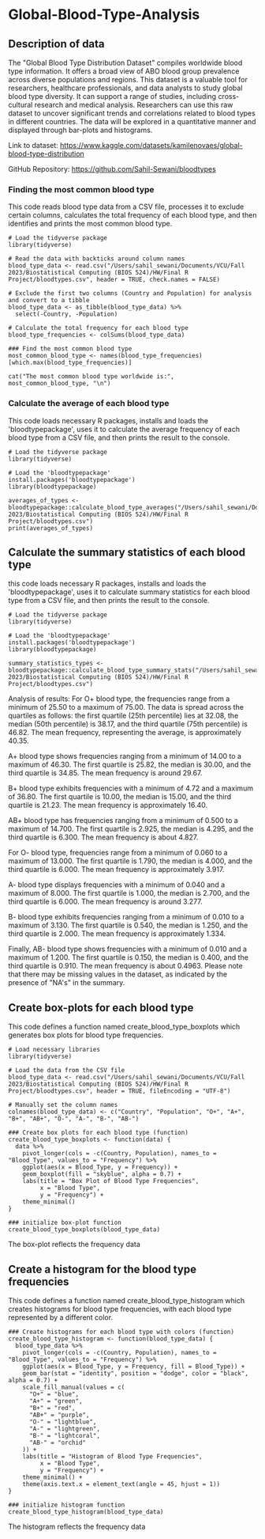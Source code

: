 # Global-Blood-Type-Analysis

## Description of data
The "Global Blood Type Distribution Dataset" compiles worldwide blood type information. It offers a broad view of ABO blood group prevalence across diverse populations and regions. This dataset is a valuable tool for researchers, healthcare professionals, and data analysts to study global blood type diversity. It can support a range of studies, including cross-cultural research and medical analysis. Researchers can use this raw dataset to uncover significant trends and correlations related to blood types in different countries. The data will be explored in a quantitative manner and displayed through bar-plots and histograms. 

Link to dataset: <https://www.kaggle.com/datasets/kamilenovaes/global-blood-type-distribution>

GitHub Repository: <https://github.com/Sahil-Sewani/bloodtypes>

### Finding the most common blood type 

This code reads blood type data from a CSV file, processes it to exclude certain columns, calculates the total frequency of each blood type, and then identifies and prints the most common blood type.

```{r}
# Load the tidyverse package
library(tidyverse)

# Read the data with backticks around column names
blood_type_data <- read.csv("/Users/sahil_sewani/Documents/VCU/Fall 2023/Biostatistical Computing (BIOS 524)/HW/Final R Project/bloodtypes.csv", header = TRUE, check.names = FALSE)

# Exclude the first two columns (Country and Population) for analysis and convert to a tibble
blood_type_data <- as_tibble(blood_type_data) %>%
  select(-Country, -Population)

# Calculate the total frequency for each blood type
blood_type_frequencies <- colSums(blood_type_data)

### Find the most common blood type
most_common_blood_type <- names(blood_type_frequencies)[which.max(blood_type_frequencies)]

cat("The most common blood type worldwide is:", most_common_blood_type, "\n")
```

### Calculate the average of each blood type

This code loads necessary R packages, installs and loads the 'bloodtypepackage', uses it to calculate the average frequency of each blood type from a CSV file, and then prints the result to the console.

```{r}
# Load the tidyverse package
library(tidyverse)

# Load the 'bloodtypepackage'
install.packages('bloodtypepackage')
library(bloodtypepackage)

averages_of_types <- bloodtypepackage::calculate_blood_type_averages("/Users/sahil_sewani/Documents/VCU/Fall 2023/Biostatistical Computing (BIOS 524)/HW/Final R Project/bloodtypes.csv")
print(averages_of_types)
```

## Calculate the summary statistics of each blood type

this code loads necessary R packages, installs and loads the 'bloodtypepackage', uses it to calculate summary statistics for each blood type from a CSV file, and then prints the result to the console.

```{r}
# Load the tidyverse package
library(tidyverse)

# Load the 'bloodtypepackage'
install.packages('bloodtypepackage')
library(bloodtypepackage)

summary_statistics_types <- bloodtypepackage::calculate_blood_type_summary_stats("/Users/sahil_sewani/Documents/VCU/Fall 2023/Biostatistical Computing (BIOS 524)/HW/Final R Project/bloodtypes.csv")
```

Analysis of results:
For O+ blood type, the frequencies range from a minimum of 25.50 to a maximum of 75.00. The data is spread across the quartiles as follows: the first quartile (25th percentile) lies at 32.08, the median (50th percentile) is 38.17, and the third quartile (75th percentile) is 46.82. The mean frequency, representing the average, is approximately 40.35.

A+ blood type shows frequencies ranging from a minimum of 14.00 to a maximum of 46.30. The first quartile is 25.82, the median is 30.00, and the third quartile is 34.85. The mean frequency is around 29.67.

B+ blood type exhibits frequencies with a minimum of 4.72 and a maximum of 36.80. The first quartile is 10.00, the median is 15.00, and the third quartile is 21.23. The mean frequency is approximately 16.40.

AB+ blood type has frequencies ranging from a minimum of 0.500 to a maximum of 14.700. The first quartile is 2.925, the median is 4.295, and the third quartile is 6.300. The mean frequency is about 4.827.

For O- blood type, frequencies range from a minimum of 0.060 to a maximum of 13.000. The first quartile is 1.790, the median is 4.000, and the third quartile is 6.000. The mean frequency is approximately 3.917.

A- blood type displays frequencies with a minimum of 0.040 and a maximum of 8.000. The first quartile is 1.000, the median is 2.700, and the third quartile is 6.000. The mean frequency is around 3.277.

B- blood type exhibits frequencies ranging from a minimum of 0.010 to a maximum of 3.130. The first quartile is 0.540, the median is 1.250, and the third quartile is 2.000. The mean frequency is approximately 1.334.

Finally, AB- blood type shows frequencies with a minimum of 0.010 and a maximum of 1.200. The first quartile is 0.150, the median is 0.400, and the third quartile is 0.910. The mean frequency is about 0.4963. Please note that there may be missing values in the dataset, as indicated by the presence of "NA's" in the summary.

## Create box-plots for each blood type

This code defines a function named create_blood_type_boxplots which generates box plots for blood type frequencies.

```{r}
# Load necessary libraries
library(tidyverse)

# Load the data from the CSV file
blood_type_data <- read.csv("/Users/sahil_sewani/Documents/VCU/Fall 2023/Biostatistical Computing (BIOS 524)/HW/Final R Project/bloodtypes.csv", header = TRUE, fileEncoding = "UTF-8")

# Manually set the column names
colnames(blood_type_data) <- c("Country", "Population", "O+", "A+", "B+", "AB+", "O-", "A-", "B-", "AB-")

### Create box plots for each blood type (function)
create_blood_type_boxplots <- function(data) {
  data %>%
    pivot_longer(cols = -c(Country, Population), names_to = "Blood_Type", values_to = "Frequency") %>%
    ggplot(aes(x = Blood_Type, y = Frequency)) +
    geom_boxplot(fill = "skyblue", alpha = 0.7) +
    labs(title = "Box Plot of Blood Type Frequencies",
         x = "Blood Type",
         y = "Frequency") +
    theme_minimal()
}

### initialize box-plot function
create_blood_type_boxplots(blood_type_data)
```

The box-plot reflects the frequency data

## Create a histogram for the blood type frequencies

This code defines a function named create_blood_type_histogram which creates histograms for blood type frequencies, with each blood type represented by a different color.

```{r}
### Create histograms for each blood type with colors (function)
create_blood_type_histogram <- function(blood_type_data) {
  blood_type_data %>%
    pivot_longer(cols = -c(Country, Population), names_to = "Blood_Type", values_to = "Frequency") %>%
    ggplot(aes(x = Blood_Type, y = Frequency, fill = Blood_Type)) +
    geom_bar(stat = "identity", position = "dodge", color = "black", alpha = 0.7) +
    scale_fill_manual(values = c(
      "O+" = "blue",
      "A+" = "green",
      "B+" = "red",
      "AB+" = "purple",
      "O-" = "lightblue",
      "A-" = "lightgreen",
      "B-" = "lightcoral",
      "AB-" = "orchid"
    )) +
    labs(title = "Histogram of Blood Type Frequencies",
         x = "Blood Type",
         y = "Frequency") +
    theme_minimal() +
    theme(axis.text.x = element_text(angle = 45, hjust = 1))
}

### initialize histogram function
create_blood_type_histogram(blood_type_data)
```

The histogram reflects the frequency data

